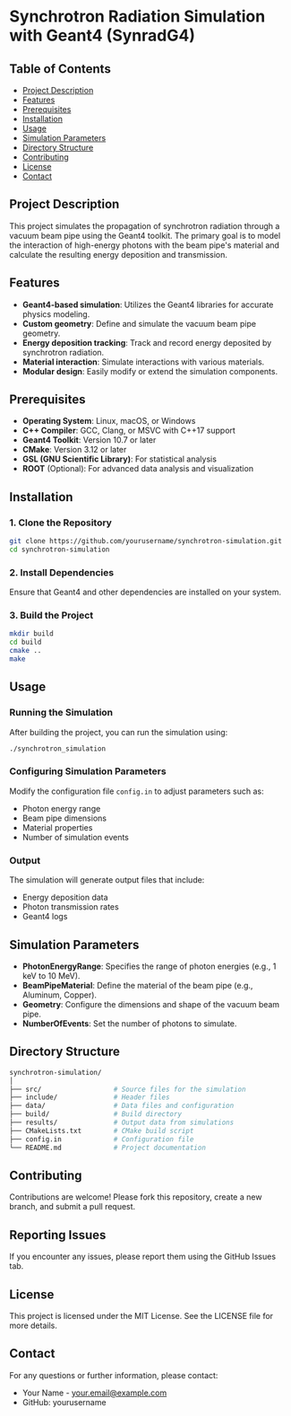 # Synchrotron Radiation Simulation with Geant4 (**SynradG4**)

## Table of Contents
- [Project Description](#project-description)
- [Features](#features)
- [Prerequisites](#prerequisites)
- [Installation](#installation)
- [Usage](#usage)
- [Simulation Parameters](#simulation-parameters)
- [Directory Structure](#directory-structure)
- [Contributing](#contributing)
- [License](#license)
- [Contact](#contact)

## Project Description
This project simulates the propagation of synchrotron radiation through a vacuum beam pipe using the Geant4 toolkit. The primary goal is to model the interaction of high-energy photons with the beam pipe's material and calculate the resulting energy deposition and transmission.

## Features
- **Geant4-based simulation**: Utilizes the Geant4 libraries for accurate physics modeling.
- **Custom geometry**: Define and simulate the vacuum beam pipe geometry.
- **Energy deposition tracking**: Track and record energy deposited by synchrotron radiation.
- **Material interaction**: Simulate interactions with various materials.
- **Modular design**: Easily modify or extend the simulation components.

## Prerequisites
- **Operating System**: Linux, macOS, or Windows
- **C++ Compiler**: GCC, Clang, or MSVC with C++17 support
- **Geant4 Toolkit**: Version 10.7 or later
- **CMake**: Version 3.12 or later
- **GSL (GNU Scientific Library)**: For statistical analysis
- **ROOT** (Optional): For advanced data analysis and visualization

## Installation

### 1. Clone the Repository
```bash
git clone https://github.com/yourusername/synchrotron-simulation.git
cd synchrotron-simulation
```

### 2. Install Dependencies
Ensure that Geant4 and other dependencies are installed on your system.

### 3. Build the Project
```bash
mkdir build
cd build
cmake ..
make
```

## Usage

### Running the Simulation
After building the project, you can run the simulation using:

```bash
./synchrotron_simulation
```

### Configuring Simulation Parameters
Modify the configuration file `config.in` to adjust parameters such as:

- Photon energy range
- Beam pipe dimensions
- Material properties
- Number of simulation events

### Output
The simulation will generate output files that include:

- Energy deposition data
- Photon transmission rates
- Geant4 logs

## Simulation Parameters

- **PhotonEnergyRange**: Specifies the range of photon energies (e.g., 1 keV to 10 MeV).
- **BeamPipeMaterial**: Define the material of the beam pipe (e.g., Aluminum, Copper).
- **Geometry**: Configure the dimensions and shape of the vacuum beam pipe.
- **NumberOfEvents**: Set the number of photons to simulate.

## Directory Structure

```makefile
synchrotron-simulation/
│
├── src/                  # Source files for the simulation
├── include/              # Header files
├── data/                 # Data files and configuration
├── build/                # Build directory
├── results/              # Output data from simulations
├── CMakeLists.txt        # CMake build script
├── config.in             # Configuration file
└── README.md             # Project documentation
```

## Contributing

Contributions are welcome! Please fork this repository, create a new branch, and submit a pull request.

## Reporting Issues
If you encounter any issues, please report them using the GitHub Issues tab.

## License

This project is licensed under the MIT License. See the LICENSE file for more details.

## Contact

For any questions or further information, please contact:

- Your Name - <your.email@example.com>
- GitHub: yourusername

